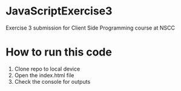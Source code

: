 # JavaScriptExercise3
Exercise 3 submission for Client Side Programming course at NSCC

# How to run this code

1. Clone repo to local device
2. Open the index.html file
3. Check the console for outputs

